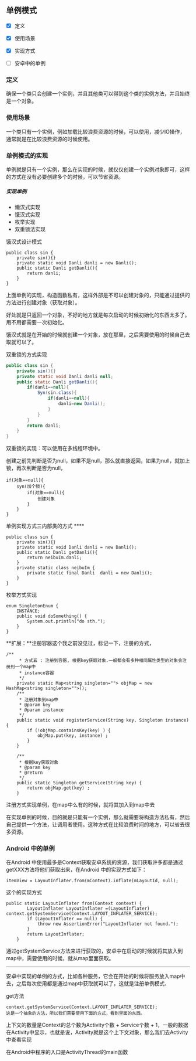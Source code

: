 ## 单例模式

- [x] 定义
- [x] 使用场景
- [x] 实现方式
- [ ] 安卓中的单例



### 定义

确保一个类只会创建一个实例，并且其他类可以得到这个类的实例方法，并且始终是一个对象。

### 使用场景

一个类只有一个实例，例如加载比较浪费资源的时候，可以使用，减少IO操作，通常就是在比较浪费资源的时候使用。

### 单例模式的实现

单例就是只有一个实例，那么在实现的时候，就仅仅创建一个实例对象即可，这样的方式在没有必要创建多个的时候，可以节省资源。

##### 实现单例

- 懒汉式实现
- 饿汉式实现
- 枚举实现
- 双重锁法实现

饿汉式设计模式

```
public class sin {
	private sin(){}
    private static void Danli danli = new Danli();
    public static Danli getDanli(){
        return danli;
    }
}
```

上面单例的实现，构造函数私有，这样外部是不可以创建对象的，只能通过提供的方法进行创建对象（获取对象）。

好处就是只返回一个对象，不好的地方就是每次启动的时候初始化的东西太多了。用不用都需要一次初始化。

饿汉式就是在开始的时候就创建一个对象，放在那里，之后需要使用的时候自己去取就可以了。

双重锁的方式实现

```java
public class sin {
	private sin(){}
    private static void Danli danli null;
    public static Danli getDanli(){
        if(danli==null){
            Syn(sin.class){
                if(danli==null){
                    danli=new Danli();
                }
            }
        }
        return danli;
    }
}
```

双重锁的实现：可以使用在多线程环境中。

​	创建之前先判断是否为null，如果不是null，那么就直接返回，如果为null，就加上锁，再次判断是否为null，

```
if(对象==null){
	syn(加个锁){
		if(对象==null){
            创建对象
		}
	}
}
```

单例实现方式三内部类的方式 ****

```
public class sin {
	private sin(){}
    private static void Danli danli = new Danli();
    public static Danli getDanli(){
        return neibuIm.danli;
    }
    private static class neibuIm {
        private static final Danli  danli = new Danli();
    }
}
```



枚举方式实现

```
enum SingletonEnum {
	INSTANCE;
	public void doSomething() {
		System.out.println("do sth.");
	}
}
```

**扩展：**注册容器这个我之前没见过，标记一下，注册的方式，

```
/**
	 * 方式五 : 注册到容器, 根据key获取对象.一般都会有多种相同属性类型的对象会注册到一个map中
	 * instance容器
	 */
	private static Map<string singleton=""> objMap = new HashMap<string singleton="">();
	/**
	 * 注册对象到map中
	 * @param key
	 * @param instance
	 */
	public static void registerService(String key, Singleton instance) {
		if (!objMap.containsKey(key) ) {
			objMap.put(key, instance) ;
		}
	}
	
	/**
	 * 根据key获取对象
	 * @param key
	 * @return
	 */
	public static Singleton getService(String key) {
		return objMap.get(key) ;
	}
```

注册方式实现单例，在map中么有的时候，就将其加入到map中去

在实现单例的时候，目的就是只能有一个实例，那么就需要将构造方法私有，然后自己提供一个方法，让调用者使用。这种方式在比较浪费时间的地方，可以省去很多资源。



### Android 中的单例

在Android 中使用最多是Context获取安卓系统的资源，我们获取许多都是通过getXXX方法将他们获取出来，在Android 中的实现方式如下：

```
itemView = LayoutInflater.from(mContext).inflate(mLayoutId, null);
```

这个的实现方式

```
public static LayoutInflater from(Context context) {
        LayoutInflater LayoutInflater =(LayoutInflater) context.getSystemService(Context.LAYOUT_INFLATER_SERVICE);
        if (LayoutInflater == null) {
            throw new AssertionError("LayoutInflater not found.");
        }
        return LayoutInflater;
    }
```

通过getSystemService方法来进行获取的，安卓中在启动的时候就将其放入到map中，需要使用的时候，就从map里面获取。

-------

安卓中实现的单例的方式，比如各种服务，它会在开始的时候将服务放入map中去，之后每次使用都是通过map中获取就可以了，这就是注册单例模式、

get方法

```
context.getSystemService(Context.LAYOUT_INFLATER_SERVICE);
这是一个抽象的方法，所以我们需要使用下面的方式，看到里面的东西。
```

上下文的数量是Context的总个数为Activity个数 + Service个数 + 1，一般的数据在Activity中显示，也就是说，Activity就是这个上下文对象，那么我们去Activity中查看实现



在Android中程序的入口是ActivityThread的main函数

























